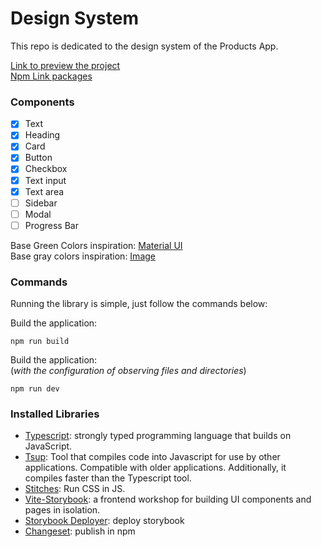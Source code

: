 # Design System

This repo is dedicated to the design system of the Products App.

[Link to preview the project](https://products-app.github.io/design-system/)<br />
[Npm Link packages](https://www.npmjs.com/~leticiabernardo)

### Components

- [x] Text
- [x] Heading
- [x] Card
- [x] Button
- [x] Checkbox
- [x] Text input
- [x] Text area
- [ ] Sidebar
- [ ] Modal
- [ ] Progress Bar

Base Green Colors inspiration: [Material UI](https://m2.material.io/design/color/the-color-system.html#color-theme-creation)<br />
Base gray colors inspiration: [Image](https://a8cdesignsimple.files.wordpress.com/2021/03/s_a243c73d449d0c832f50a60059930accb200a4b1166bd37eb1aed423022edca1_1551478674381_artboardcopy9.png)

### Commands

Running the library is simple, just follow the commands below:

Build the application:

```
npm run build
```

Build the application:<br />
(*with the configuration of observing files and directories*)

```
npm run dev
```

### Installed Libraries

- [Typescript](https://www.typescriptlang.org/): strongly typed programming language that builds on JavaScript.
- [Tsup](https://github.com/egoist/tsup): Tool that compiles code into Javascript for use by other applications. Compatible with older applications. Additionally, it compiles faster than the Typescript tool.
- [Stitches](https://stitches.dev/): Run CSS in JS.
- [Vite-Storybook](https://github.com/storybookjs/builder-vite): a frontend workshop for building UI components and pages in isolation.
- [Storybook Deployer](https://www.npmjs.com/package/@storybook/storybook-deployer): deploy storybook
- [Changeset](https://github.com/changesets/action): publish in npm
